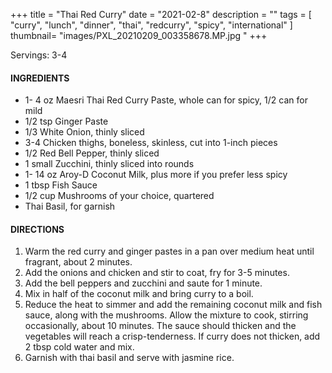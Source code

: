 +++
title = "Thai Red Curry"
date = "2021-02-8"
description = ""
tags = [
    "curry",
    "lunch",
    "dinner",
    "thai",
    "redcurry",
    "spicy", 
    "international"
]
thumbnail= "images/PXL_20210209_003358678.MP.jpg "
+++

Servings: 3-4 <!--more-->

#### INGREDIENTS 

* 1- 4 oz Maesri Thai Red Curry Paste, whole can for spicy, 1/2 can for mild
* 1/2 tsp Ginger Paste
* 1/3 White Onion, thinly sliced
* 3-4 Chicken thighs, boneless, skinless, cut into 1-inch pieces 
* 1/2 Red Bell Pepper, thinly sliced 
* 1 small Zucchini, thinly sliced into rounds 
* 1- 14 oz Aroy-D Coconut Milk, plus more if you prefer less spicy 
* 1 tbsp Fish Sauce
* 1/2 cup Mushrooms of your choice, quartered
* Thai Basil, for garnish 

#### DIRECTIONS 

1. Warm the red curry and ginger pastes in a pan over medium heat until fragrant, about 2 minutes. 
2. Add the onions and chicken and stir to coat, fry for 3-5 minutes. 
3. Add the bell peppers and zucchini and saute for 1 minute.
4. Mix in half of the coconut milk and bring curry to a boil. 
5. Reduce the heat to simmer and add the remaining coconut milk and fish sauce, along with the mushrooms. Allow the mixture to cook, stirring occasionally, about 10 minutes. The sauce should thicken and the vegetables will reach a crisp-tenderness. If curry does not thicken, add 2 tbsp cold water and mix. 
6. Garnish with thai basil and serve with jasmine rice. 
